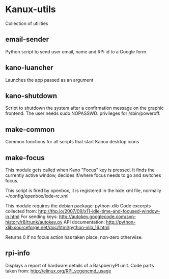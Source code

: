 # Kanux-utils

Collection of utilities 

## email-sender

Python script to send user email, name and RPi id to a Google form

## kano-luancher

Launches the app passed as an argument

## kano-shutdown

Script to shutdown the system after a confirmation message on the graphic frontend. 
The user needs sudo NOPASSWD: privileges for /sbin/poweroff.

## make-common

Common functions for all scripts that start Kanux desktop icons

## make-focus

This module gets called when Kano "Focus" key is pressed.
It finds the currently active window, decides if/where focus needs to go and switches focus.

This script is fired by openbox, it is registered in the lxde xml file, normally ~/config/openbox/lxde-rc.xml

This module requires the debian package: python-xlib
Code excerpts collected from: http://thp.io/2007/09/x11-idle-time-and-focused-window-in.html
For sending keys: http://autokey.googlecode.com/svn-history/r8/trunk/autokey.py
API documentation: http://python-xlib.sourceforge.net/doc/html/python-xlib_16.html

Returns 0 if no focus action has taken place, non-zero otherwise.

## rpi-info

Displays a report of hardware details of a RaspberryPI unit.
Code parts taken from: http://elinux.org/RPI_vcgencmd_usage
